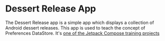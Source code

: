Dessert Release App
=================================
The Dessert Release app is a simple app which displays a collection of Android dessert releases.
This app is used to teach the concept of Preferences DataStore.
It's [one of the Jetpack Compose training projects](https://github.com/google-developer-training/basic-android-kotlin-compose-training-dessert-release/tree/starter)
